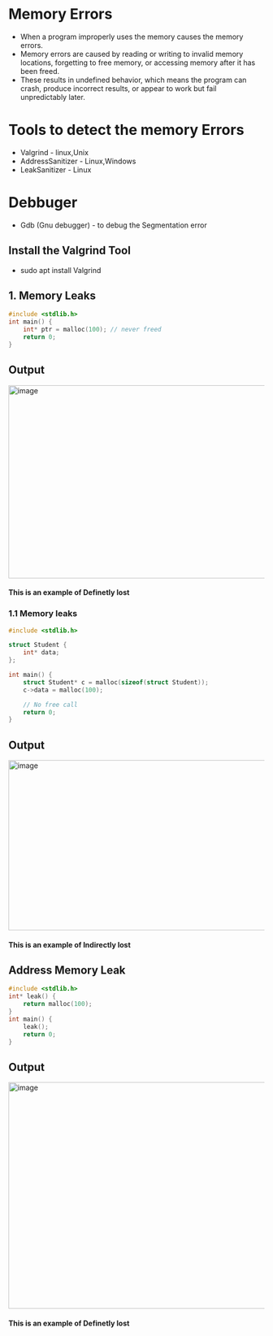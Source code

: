# Memory Errors
- When a program improperly uses the memory causes the memory errors.
- Memory errors are caused by reading or writing to invalid memory locations, forgetting to free memory, or accessing memory after it has been freed.
- These results in undefined behavior, which means the program can crash, produce incorrect results, or appear to work but fail unpredictably later.

# Tools to detect the memory Errors
-  Valgrind - linux,Unix
-  AddressSanitizer - Linux,Windows
-  LeakSanitizer - Linux

# Debbuger
- Gdb (Gnu debugger) - to debug the Segmentation error

## Install the Valgrind Tool
- sudo apt install Valgrind

## 1. Memory Leaks
```c
#include <stdlib.h>
int main() {
    int* ptr = malloc(100); // never freed
    return 0;
}

```
## Output

<img width="947" height="380" alt="image" src="https://github.com/user-attachments/assets/03c9acf9-57a4-498c-8ee0-8a1947234910" /> 

#### This is an example of Definetly lost

### 1.1 Memory leaks

```c
#include <stdlib.h>

struct Student {
    int* data;
};

int main() {
    struct Student* c = malloc(sizeof(struct Student));
    c->data = malloc(100); 

    // No free call
    return 0;
}
```
## Output
<img width="895" height="335" alt="image" src="https://github.com/user-attachments/assets/bbc34902-0b08-44f0-93e1-b6211f293205" />

####  This is an example of Indirectly lost

## Address Memory Leak
```c
#include <stdlib.h>
int* leak() {
    return malloc(100); 
}
int main() {
    leak();
    return 0;
}
```
## Output
<img width="794" height="446" alt="image" src="https://github.com/user-attachments/assets/382d16b4-1691-411f-a00d-18ac3720e276" />

#### This is an example of Definetly lost

